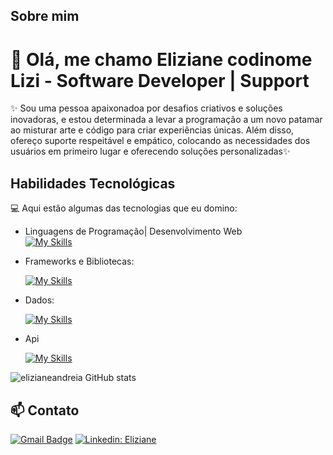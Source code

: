 
  
  ## Sobre mim
  # 🚀 Olá, me chamo Eliziane codinome Lizi  - Software Developer   | Support
  
  ✨ Sou uma pessoa apaixonadoa por desafios criativos e soluções inovadoras, e estou determinada a levar a programação a um novo patamar ao misturar arte e código para criar experiências únicas. Além disso, ofereço suporte respeitável e empático, colocando as necessidades dos usuários em primeiro lugar e oferecendo soluções personalizadas✨
  
  ## Habilidades Tecnológicas
  
  💻 Aqui estão algumas das tecnologias que eu domino:
  
  
  -  Linguagens de Programação| Desenvolvimento Web  
      [![My Skills](https://skillicons.dev/icons?i=html,css,java,typescript)](https://skillicons.dev)
  - Frameworks e Bibliotecas: 
  
      [![My Skills](https://skillicons.dev/icons?i=react,redux,bootstrap,angular)](https://skillicons.dev)
  - Dados: 
  
      [![My Skills](https://skillicons.dev/icons?i=mysql,mongo,postgres)](https://skillicons.dev)
  - Api

  
      [![My Skills](https://skillicons.dev/icons?i=postman,kibana)](https://skillicons.dev)


![elizianeandreia GitHub stats](https://github-readme-stats.vercel.app/api?username=elizianeandreia&show_icons=true&theme=merko)

## 📫 Contato

[![Gmail Badge](https://img.shields.io/badge/-E-mail-006bed?style=flat-square&logo=Gmail&logoColor=white&link=mailto:liziandreia@gmail.com)](mailto:liziandreia@gmail.com)
[![Linkedin: Eliziane ](https://img.shields.io/badge/-Linkedin-blue?style=flat-square&logo=Linkedin&logoColor=white&link=https://www.linkedin.com/in/eliziane-a-a523062a0//)](https://www.linkedin.com/in/eliziane-a-a523062a0/)
    
